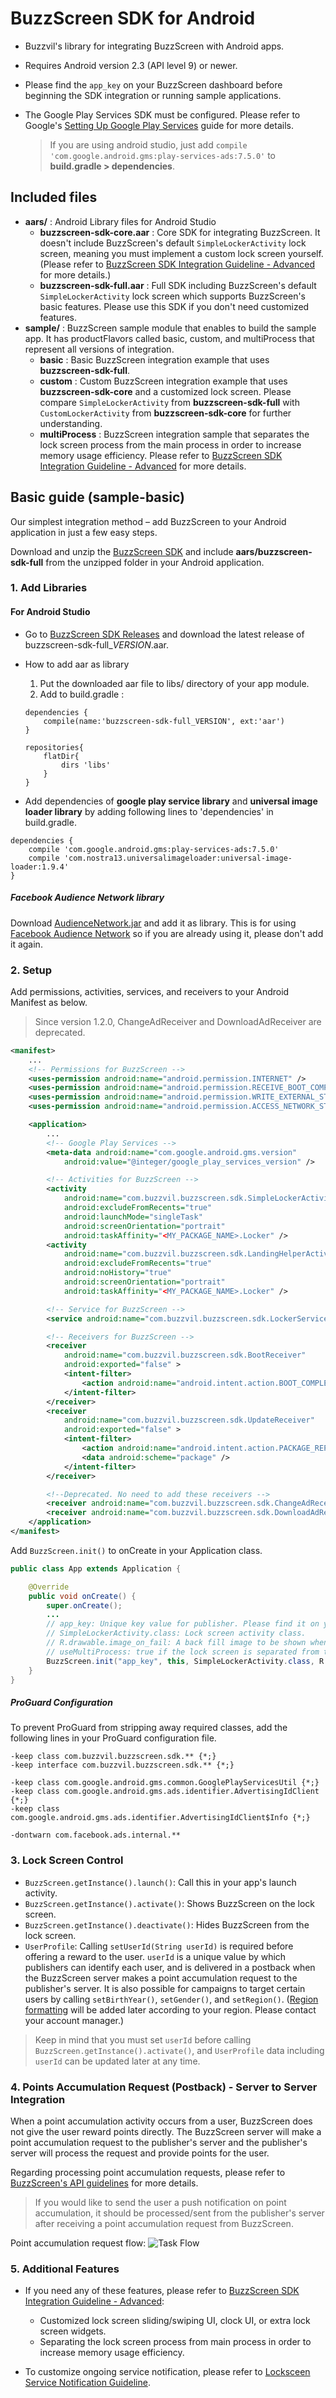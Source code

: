 # BuzzScreen SDK for Android
- Buzzvil's library for integrating BuzzScreen with Android apps.
- Requires Android version 2.3 (API level 9) or newer.
- Please find the `app_key` on your BuzzScreen dashboard before beginning the SDK integration or running sample applications.
- The Google Play Services SDK must be configured. Please refer to Google's [Setting Up Google Play Services](https://developers.google.com/android/guides/setup) guide for more details.

	> If you are using android studio, just add `compile 'com.google.android.gms:play-services-ads:7.5.0'` to **build.gradle > dependencies**.


## Included files
- **aars/** : Android Library files for Android Studio
    - **buzzscreen-sdk-core.aar** : Core SDK for integrating BuzzScreen. It doesn't include BuzzScreen's default `SimpleLockerActivity` lock screen, meaning you must implement a custom lock screen yourself. (Please refer to [BuzzScreen SDK Integration Guideline - Advanced](ADVANCED-USAGE_EN.md) for more details.)
    - **buzzscreen-sdk-full.aar** : Full SDK including BuzzScreen's default `SimpleLockerActivity` lock screen which supports BuzzScreen's basic features. Please use this SDK if you don't need customized features.
- **sample/** : BuzzScreen sample module that enables to build the sample app. It has productFlavors called basic, custom, and multiProcess that represent all versions of integration.
    - **basic** : Basic BuzzScreen integration example that uses **buzzscreen-sdk-full**.
    - **custom** : Custom BuzzScreen integration example that uses **buzzscreen-sdk-core** and a customized lock screen. Please compare `SimpleLockerActivity` from **buzzscreen-sdk-full** with `CustomLockerActivity` from **buzzscreen-sdk-core** for further understanding.
    - **multiProcess** : BuzzScreen integration sample that separates the lock screen process from the main process in order to increase memory usage efficiency. Please refer to [BuzzScreen SDK Integration Guideline - Advanced](ADVANCED-USAGE_EN.md) for more details.

## Basic guide (sample-basic)
Our simplest integration method – add BuzzScreen to your Android application in just a few easy steps.

Download and unzip the [BuzzScreen SDK](https://github.com/Buzzvil/buzzscreen-sdk-publisher/archive/master.zip) and include **aars/buzzscreen-sdk-full** from the unzipped folder in your Android application.

### 1. Add Libraries

#### For Android Studio
- Go to [BuzzScreen SDK Releases](https://github.com/Buzzvil/buzzscreen-sdk-publisher/releases) and download the latest release of buzzscreen-sdk-full_*VERSION*.aar.
- How to add aar as library
    1. Put the downloaded aar file to libs/ directory of your app module.
    2. Add to build.gradle : 
    ```
    dependencies {
        compile(name:'buzzscreen-sdk-full_VERSION', ext:'aar')
    }

    repositories{
        flatDir{
            dirs 'libs'
        }
    }
    ```

- Add dependencies of **google play service library** and **universal image loader library** by adding following lines to 'dependencies' in build.gradle.

```
dependencies {
    compile 'com.google.android.gms:play-services-ads:7.5.0'
    compile 'com.nostra13.universalimageloader:universal-image-loader:1.9.4'
}
```

##### Facebook Audience Network library 
Download [AudienceNetwork.jar](libs/AudienceNetwork.jar) and add it as library. This is for using [Facebook Audience Network](https://developers.facebook.com/docs/audience-network) so if you are already using it, please don't add it again.

### 2. Setup

Add permissions, activities, services, and receivers to your Android Manifest as below.

> Since version 1.2.0, ChangeAdReceiver and DownloadAdReceiver are deprecated.

```xml
<manifest>
    ...
    <!-- Permissions for BuzzScreen -->
    <uses-permission android:name="android.permission.INTERNET" />
    <uses-permission android:name="android.permission.RECEIVE_BOOT_COMPLETED" />
    <uses-permission android:name="android.permission.WRITE_EXTERNAL_STORAGE" />
    <uses-permission android:name="android.permission.ACCESS_NETWORK_STATE" />

    <application>
        ...
        <!-- Google Play Services -->
        <meta-data android:name="com.google.android.gms.version"
            android:value="@integer/google_play_services_version" />

        <!-- Activities for BuzzScreen -->
        <activity
            android:name="com.buzzvil.buzzscreen.sdk.SimpleLockerActivity"
            android:excludeFromRecents="true"
            android:launchMode="singleTask"
            android:screenOrientation="portrait"
            android:taskAffinity="<MY_PACKAGE_NAME>.Locker" />
        <activity
            android:name="com.buzzvil.buzzscreen.sdk.LandingHelperActivity"
            android:excludeFromRecents="true"
            android:noHistory="true"
            android:screenOrientation="portrait"
            android:taskAffinity="<MY_PACKAGE_NAME>.Locker" />

        <!-- Service for BuzzScreen -->
        <service android:name="com.buzzvil.buzzscreen.sdk.LockerService" />

        <!-- Receivers for BuzzScreen -->
        <receiver
            android:name="com.buzzvil.buzzscreen.sdk.BootReceiver"
            android:exported="false" >
            <intent-filter>
                <action android:name="android.intent.action.BOOT_COMPLETED" />
            </intent-filter>
        </receiver>
        <receiver
            android:name="com.buzzvil.buzzscreen.sdk.UpdateReceiver"
            android:exported="false" >
            <intent-filter>
                <action android:name="android.intent.action.PACKAGE_REPLACED" />
                <data android:scheme="package" />
            </intent-filter>
        </receiver>

        <!--Deprecated. No need to add these receivers -->
        <receiver android:name="com.buzzvil.buzzscreen.sdk.ChangeAdReceiver" />
        <receiver android:name="com.buzzvil.buzzscreen.sdk.DownloadAdReceiver" />
    </application>
</manifest>
```

Add `BuzzScreen.init()` to onCreate in your Application class.

```java
public class App extends Application {

    @Override
    public void onCreate() {
        super.onCreate();
        ...
        // app_key: Unique key value for publisher. Please find it on your BuzzScreen dashboard.
        // SimpleLockerActivity.class: Lock screen activity class.
        // R.drawable.image_on_fail: A back fill image to be shown when a network error occurs or there is no campaign available.
        // useMultiProcess: true if the lock screen is separated from the main process, otherwise false.
        BuzzScreen.init("app_key", this, SimpleLockerActivity.class, R.drawable.image_on_fail, false);
    }
}
```

##### ProGuard Configuration
To prevent ProGuard from stripping away required classes, add the following lines in your ProGuard configuration file.
```
-keep class com.buzzvil.buzzscreen.sdk.** {*;}
-keep interface com.buzzvil.buzzscreen.sdk.** {*;}

-keep class com.google.android.gms.common.GooglePlayServicesUtil {*;}
-keep class com.google.android.gms.ads.identifier.AdvertisingIdClient {*;}
-keep class com.google.android.gms.ads.identifier.AdvertisingIdClient$Info {*;}

-dontwarn com.facebook.ads.internal.**
```

### 3. Lock Screen Control
- `BuzzScreen.getInstance().launch()`: Call this in your app's launch activity.
- `BuzzScreen.getInstance().activate()`: Shows BuzzScreen on the lock screen.
- `BuzzScreen.getInstance().deactivate()`: Hides BuzzScreen from the lock screen.
- `UserProfile`: Calling `setUserId(String userId)` is required before offering a reward to the user. `userId` is a unique value by which publishers can identify each user, and is delivered in a postback when the BuzzScreen server makes a point accumulation request to the publisher's server. It is also possible for campaigns to target certain users by calling `setBirthYear()`,  `setGender()`, and `setRegion()`. ([Region formatting](REGION-FORMAT.md) will be added later according to your region. Please contact your account manager.)

> Keep in mind that you must set `userId` before calling `BuzzScreen.getInstance().activate()`, and `UserProfile` data including `userId` can be updated later at any time.

### 4. Points Accumulation Request (Postback) - Server to Server Integration
When a point accumulation activity occurs from a user, BuzzScreen does not give the user reward points directly. The BuzzScreen server will make a point accumulation request to the publisher's server and the publisher's server will process the request and provide points for the user.

Regarding processing point accumulation requests, please refer to [BuzzScreen's API guidelines](POSTBACK_EN.md) for more details.

> If you would like to send the user a push notification on point accumulation, it should be processed/sent from the publisher's server after receiving a point accumulation request from BuzzScreen.

Point accumulation request flow:
![Task Flow](postback_flow.jpg)

### 5. Additional Features
- If you need any of these features, please refer to [BuzzScreen SDK Integration Guideline - Advanced](ADVANCED-USAGE_EN.md):
    - Customized lock screen sliding/swiping UI, clock UI, or extra lock screen widgets.
    - Separating the lock screen process from main process in order to increase memory usage efficiency.

- To customize ongoing service notification, please refer to [Locksceen Service Notification Guideline](LOCKSCREEN-SERVICE-NOTIFICATION_EN.md).

